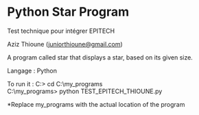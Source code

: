# Python Star Program
Test technique pour intégrer EPITECH

Aziz Thioune (juniorthioune@gmail.com) 

A program called star that displays a star, based on its given size.

Langage : Python 

To run it :
C:\> cd C:\my_programs\
C:\my_programs\> python TEST_EPITECH_THIOUNE.py

*Replace my_programs with the actual location of the program
